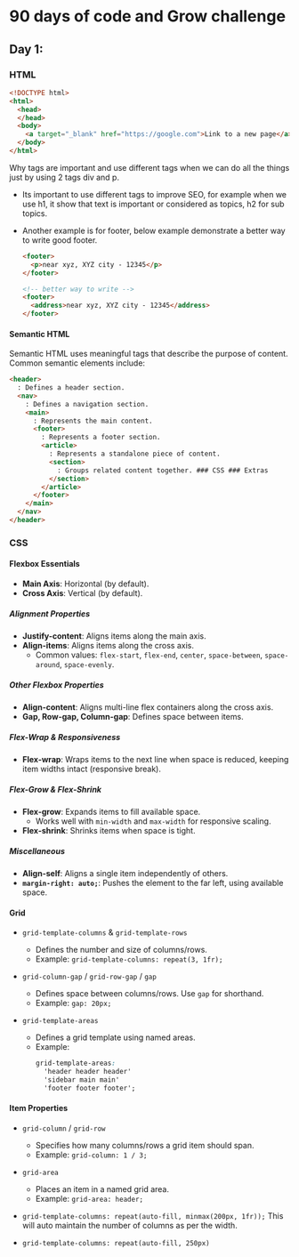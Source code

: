 # 90 days of code and Grow challenge

## Day 1:

### HTML

```HTML
<!DOCTYPE html>
<html>
  <head>
  </head>
  <body>
    <a target="_blank" href="https://google.com">Link to a new page</a>
  </body>
</html>

```

Why tags are important and use different tags when we can do all the things just by using 2 tags div and p.

- Its important to use different tags to improve SEO, for example when we use h1, it show that text is important or considered as topics, h2 for sub topics.
- Another example is for footer, below example demonstrate a better way to write good footer.

  ```html
  <footer>
    <p>near xyz, XYZ city - 12345</p>
  </footer>

  <!-- better way to write -->
  <footer>
    <address>near xyz, XYZ city - 12345</address>
  </footer>
  ```

#### Semantic HTML

Semantic HTML uses meaningful tags that describe the purpose of content. Common semantic elements include:

```html
<header>
  : Defines a header section.
  <nav>
    : Defines a navigation section.
    <main>
      : Represents the main content.
      <footer>
        : Represents a footer section.
        <article>
          : Represents a standalone piece of content.
          <section>
            : Groups related content together. ### CSS ### Extras
          </section>
        </article>
      </footer>
    </main>
  </nav>
</header>
```

### CSS

#### Flexbox Essentials

- **Main Axis**: Horizontal (by default).
- **Cross Axis**: Vertical (by default).

##### Alignment Properties

- **Justify-content**: Aligns items along the main axis.
- **Align-items**: Aligns items along the cross axis.
  - Common values: `flex-start`, `flex-end`, `center`, `space-between`, `space-around`, `space-evenly`.

##### Other Flexbox Properties

- **Align-content**: Aligns multi-line flex containers along the cross axis.
- **Gap, Row-gap, Column-gap**: Defines space between items.

##### Flex-Wrap & Responsiveness

- **Flex-wrap**: Wraps items to the next line when space is reduced, keeping item widths intact (responsive break).

##### Flex-Grow & Flex-Shrink

- **Flex-grow**: Expands items to fill available space.
  - Works well with `min-width` and `max-width` for responsive scaling.
- **Flex-shrink**: Shrinks items when space is tight.

##### Miscellaneous

- **Align-self**: Aligns a single item independently of others.
- **`margin-right: auto;`**: Pushes the element to the far left, using available space.

#### Grid

- `grid-template-columns` & `grid-template-rows`

  - Defines the number and size of columns/rows.
  - Example: `grid-template-columns: repeat(3, 1fr);`

- `grid-column-gap` / `grid-row-gap` / `gap`

  - Defines space between columns/rows. Use `gap` for shorthand.
  - Example: `gap: 20px;`

- `grid-template-areas`
  - Defines a grid template using named areas.
  - Example:
    ```css
    grid-template-areas:
      'header header header'
      'sidebar main main'
      'footer footer footer';
    ```

#### Item Properties

- `grid-column` / `grid-row`

  - Specifies how many columns/rows a grid item should span.
  - Example: `grid-column: 1 / 3;`

- `grid-area`

  - Places an item in a named grid area.
  - Example: `grid-area: header;`

- `grid-template-columns: repeat(auto-fill, minmax(200px, 1fr));` This will auto maintain the number of columns as per the width.
- `grid-template-columns: repeat(auto-fill, 250px)`
